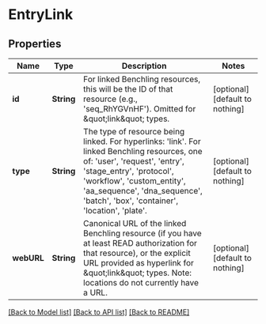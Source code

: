 # EntryLink


## Properties
Name | Type | Description | Notes
------------ | ------------- | ------------- | -------------
**id** | **String** | For linked Benchling resources, this will be the ID of that resource (e.g., &#39;seq_RhYGVnHF&#39;). Omitted for \&quot;link\&quot; types.  | [optional] [default to nothing]
**type** | **String** | The type of resource being linked. For hyperlinks: &#39;link&#39;. For linked Benchling resources, one of: &#39;user&#39;, &#39;request&#39;, &#39;entry&#39;, &#39;stage_entry&#39;, &#39;protocol&#39;, &#39;workflow&#39;, &#39;custom_entity&#39;, &#39;aa_sequence&#39;, &#39;dna_sequence&#39;, &#39;batch&#39;, &#39;box&#39;, &#39;container&#39;, &#39;location&#39;, &#39;plate&#39;.  | [optional] [default to nothing]
**webURL** | **String** | Canonical URL of the linked Benchling resource (if you have at least READ authorization for that resource), or the explicit URL provided as hyperlink for \&quot;link\&quot; types. Note: locations do not currently have a URL.  | [optional] [default to nothing]


[[Back to Model list]](../README.md#models) [[Back to API list]](../README.md#api-endpoints) [[Back to README]](../README.md)



